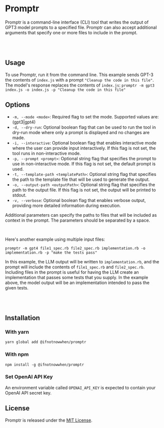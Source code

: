 # Promptr

Promptr is a command-line interface (CLI) tool that writes the output of GPT3  model prompts to a specified file. Promptr can also accept additional arguments that specify one or more files to include in the prompt.

<br /><br />
## Usage

To use Promptr, run it from the command line. This example sends GPT-3 the contents of `index.js` with a prompt `"Cleanup the code in this file"`. The model's response replaces the contents of `index.js`:
`promptr -m gpt3 index.js -o index.js -p "Cleanup the code in this file"`

## Options
- `-m, --mode <mode>`: Required flag to set the mode. Supported values are: (gpt3|gpt4)
- `-d, --dry-run`: Optional boolean flag that can be used to run the tool in dry-run mode where only a prompt is displayed and no changes are made.
- `-i, --interactive`: Optional boolean flag that enables interactive mode where the user can provide input interactively. If this flag is not set, the tool runs in non-interactive mode.
- `-p, --prompt <prompt>`: Optional string flag that specifies the prompt to use in non-interactive mode. If this flag is not set, the default prompt is used.
- `-t, --template-path <templatePath>`: Optional string flag that specifies the path to the template file that will be used to generate the output.
- `-o, --output-path <outputPath>`: Optional string flag that specifies the path to the output file. If this flag is not set, the output will be printed to stdout.
- `-v, --verbose`: Optional boolean flag that enables verbose output, providing more detailed information during execution.


Additional parameters can specify the paths to files that will be included as context in the prompt. The parameters should be separated by a space.

<br />

Here's another example using multiple input files:
```
promptr -m gpt4 file1_spec.rb file2_spec.rb implementation.rb -o implementation.rb -p "make the tests pass"
```


In this example, the LLM output will be written to `implementation.rb`, and the prompt will include the contents of `file1_spec.rb` and `file2_spec.rb`. Including files in the prompt is useful for having the LLM create an implementation that passes some tests that you supply. In the example above, the model output will be an implementation intended to pass the given tests.

<br /><br />
## Installation

### With yarn
```
yarn global add @ifnotnowwhen/promptr
```

### With npm
```
npm install -g @ifnotnowwhen/promptr
```

### Set OpenAI API Key
An environment variable called `OPENAI_API_KEY` is expected to contain your OpenAI API secret key.


## License

Promptr is released under the [MIT License](https://opensource.org/licenses/MIT).


